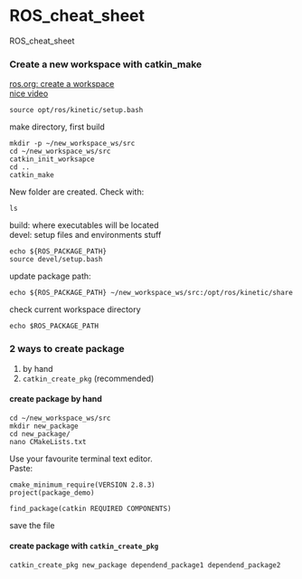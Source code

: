 # ROS_cheat_sheet
ROS_cheat_sheet

### Create a new workspace with catkin_make
[ros.org: create a workspace](http://wiki.ros.org/catkin/Tutorials/create_a_workspace)  
[nice video](https://www.youtube.com/watch?v=7QgjR6m-0KM)

```
source opt/ros/kinetic/setup.bash
```

make directory, first build
```
mkdir -p ~/new_workspace_ws/src
cd ~/new_workspace_ws/src
catkin_init_worksapce
cd ..
catkin_make
```
New folder are created. Check with:
```
ls
``` 
build: where executables will be located  
devel: setup files and environments stuff

```
echo ${ROS_PACKAGE_PATH}
source devel/setup.bash
```
update package path:
```
echo ${ROS_PACKAGE_PATH} ~/new_workspace_ws/src:/opt/ros/kinetic/share
```
check current workspace directory
```
echo $ROS_PACKAGE_PATH
```
### 2 ways to create package
1. by hand  
2. `catkin_create_pkg` (recommended)
#### create package by hand
```
cd ~/new_workspace_ws/src
mkdir new_package
cd new_package/
nano CMakeLists.txt
```
Use your favourite terminal text editor.  
Paste:

```
cmake_minimum_require(VERSION 2.8.3)
project(package_demo)

find_package(catkin REQUIRED COMPONENTS)
```
save the file

#### create package with `catkin_create_pkg`
```
catkin_create_pkg new_package dependend_package1 dependend_package2
